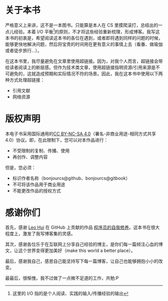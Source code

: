 # 关于本书

严格意义上来讲，这不是一本图书。只能算是本人在 CS 里摸爬滚打，总结出的一点儿经验。本着 I/O 平衡[^1]的原则，不才将这些经验重新梳理，形成博客。我写这本书的初衷是，希望阅读这本书的各位在遇到，或者即将遇到同样的问题的时候，能够更快地解决问题，然后将宝贵的时间用在更有意义的事情上去（看番、做瑜伽或者徒步旅行...）。

在这本书里，我尽量避免在文章里使用超链接。因为，对我个人而言，超链接会带给读者阅读上的断层感。但作为技术类文章，使用超链接指明资源/引用来源是不可避免的，这就造成预期和实际情况不符的场景。因此，我在这本书中使用以下两种方式处理超链接：

- 引用文献
- 网络资源

# 版权声明

本电子书采用国际通用的[CC BY-NC-SA 4.0](https://creativecommons.org/licenses/by-nc-sa/4.0/)（署名-非商业用途-相同方式共享 4.0）协议。即，在此限制下，您可以对本作品进行：

- 不受限制的复制、传播、使用
- 再创作、调整内容

但是，您必须：

- 标识作者名称（bonjourcs@github、bonjourcs@gitbook）
- 不可将该作品用于商业用途
- 不能更改作品的授权方式

# 感谢你们

首先，感谢 [Leo Hui](https://github.com/leohxj) 在 GitHub 上贡献的作品 [程序员的自我修养](https://github.com/leohxj/a-programmer-prepares)。这本书在很大程度上，激发了我写博客集的灵感。

其次，感谢各位乐于在互联网上分享自己经验的博主，是你们每一篇倾注心血的博文，让这个世界变得更加美好（make this world a better place）。

最后，感谢我自己，感恩自己能坚持写下每一篇博客，让自己也能够拥抱小小的改变。

最最后，很惭愧，我不过做了一点微不足道的工作，共勉:P

[^1]: 这里的 I/O 指的是个人阅读、实践的输入/传播经验的输出
